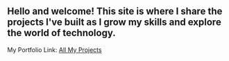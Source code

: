 ## Hello and welcome! This site is where I share the projects I've built as I grow my skills and explore the world of technology.

My Portfolio Link:  [All My Projects](https://khanhvylc.github.io/MyPortfolio/)
